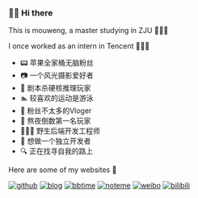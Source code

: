 
### 👋🏻 Hi there

This is mouweng, a master studying in ZJU 🙋🏻‍♂️

I once worked as an intern in Tencent 👨🏻‍💻

- 📟 苹果全家桶无脑粉丝
- 📷 一个风光摄影爱好者
- 🔖 剧本杀硬核推理玩家
- 🏊 较喜欢的运动是游泳
- 💬 粉丝不太多的Vloger
- 🥇 熬夜倒数第一名玩家
- 👨🏻‍💻 野生后端开发工程师
- 🔋 想做一个独立开发者
- 🔍 正在找寻自我的路上


Here are some of my websites 🧲

[![github](https://img.shields.io/static/v1?label=github&message=mouweng&color=8B949E)](https://github.com/) [![blog](https://img.shields.io/static/v1?label=blog&message=mouweng&color=green)](https://mouweng.github.io/) [![bbtime](https://img.shields.io/static/v1?label=bbtime&message=废话连篇&color=blue)](http://wengyifan.com)    [![noteme](https://img.shields.io/static/v1?label=noteme&message=笔记&color=yellow)](http://wengyifan.wiki)    [![weibo](https://img.shields.io/static/v1?label=weibo&message=某翁萨达&color=ee0000)](https://weibo.com/u/6226103853)    [![bilibili](https://img.shields.io/static/v1?label=bilibili&message=某翁萨达&color=ff69b4)](https://space.bilibili.com/287263504)
